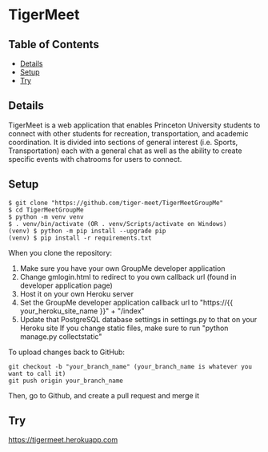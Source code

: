 # TigerMeet

## Table of Contents

* [Details](#details)
* [Setup](#setup)
* [Try](#try)

## Details

TigerMeet is a web application that enables Princeton University students to connect with other students for recreation, transportation, and academic coordination. It is divided into sections of general interest (i.e. Sports, Transportation) each with a general chat as well as the ability to create specific events with chatrooms for users to connect.

## Setup
```
$ git clone "https://github.com/tiger-meet/TigerMeetGroupMe"
$ cd TigerMeetGroupMe
$ python -m venv venv
$ . venv/bin/activate (OR . venv/Scripts/activate on Windows)
(venv) $ python -m pip install --upgrade pip
(venv) $ pip install -r requirements.txt
```
When you clone the repository:
1. Make sure you have your own GroupMe developer application
2. Change gmlogin.html to redirect to you own callback url (found in developer application page)
3. Host it on your own Heroku server
4. Set the GroupMe developer application callback url to "https://{{ your_heroku_site_name }}" + "/index"
5. Update that PostgreSQL database settings in settings.py to that on your Heroku site
If you change static files, make sure to run "python manage.py collectstatic"

To upload changes back to GitHub:
```
git checkout -b "your_branch_name" (your_branch_name is whatever you want to call it)
git push origin your_branch_name
```
Then, go to Github, and create a pull request and merge it



## Try

<a href="https://tigermeet.herokuapp.com">https://tigermeet.herokuapp.com</a>